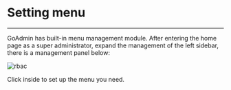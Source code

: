 # Setting menu
---

GoAdmin has built-in menu management module. After entering the home page as a super administrator, expand the management of the left sidebar, there is a management panel below:

![rbac](http://quick.go-admin.cn/docs/menus.png)

Click inside to set up the menu you need.